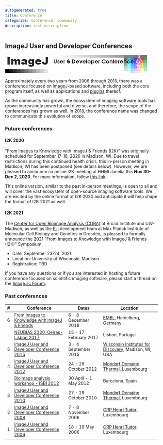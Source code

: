 ```yaml
---
autogenerated: true
title: Conference
categories: Conference, community
description: test description
---
```


ImageJ User and Developer Conferences
-------------------------------------

![](/media/Imagej-conference-logo.png "Imagej-conference-logo.png")

Approximately every two years from 2006 through 2015, there was a conference focused on [ImageJ](/about)-based software, including both the core program itself, as well as applications and [plugins](/fiji/plugins) thereof.

As the community has grown, the ecosystem of imaging software tools has grown increasingly powerful and diverse, and therefore, the scope of the conferences has grown as well. In 2018, the conference name was changed to communicate this evolution of scope.

### Future conferences

#### I2K 2020

"From Images to Knowledge with ImageJ & Friends (I2K)" was originally scheduled for September 17-18, 2020 in Madison, WI. Due to travel restrictions during this continued health crisis, this in-person meeting in Madison, WI has been postponed (see details below). However, we are pleased to announce an online I2K meeting at HHMI Janelia this **Nov 30-Dec 2, 2020**. For more information, follow [this link](https://www.janelia.org/you-janelia/conferences/from-images-to-knowledge-with-imagej-friends-virtual).

This online version, similar to the past in-person meetings, is open to all and will cover the vast ecosystem of open-source imaging software tools. We are excited by the online format of I2K 2020 and anticipate it will help shape the format of I2K 2021 as well.

#### I2K 2021

The [Center for Open Bioimage Analysis (COBA)](/orgs/coba) at Broad Institute and UW-Madison, as well as the [Fiji](/fiji) development team at Max Planck Institute of Molecular Cell Biology and Genetics in Dresden, is pleased to formally announce the 2021 "From Images to Knowledge with ImageJ & Friends (I2K)" Symposium.

-   Date: September 23-24, 2021
-   Location: University of Wisconsin, Madison
-   Registration: TBD

If you have any questions or if you are interested in hosting a future conference focused on scientific imaging software, please start a thread on the [Image.sc Forum](https://forum.image.sc/).

### Past conferences

| **\#** | **Conference**                                                                                             | **Dates**             | **Location**                                                                       |
|--------|------------------------------------------------------------------------------------------------------------|-----------------------|------------------------------------------------------------------------------------|
| 6      | [From Images to Knowledge with ImageJ & Friends](/events/i2k-2018)                                      | 6 - 8 December 2018   | [EMBL](https://www.embl.de/), Heidelberg, Germany                                  |
| \-     | [NEUBIAS 2020, Oeiras-Lisbon 2017](http://eubias.org/NEUBIAS/neubias2020-conference/symposium2017-lisbon/) | 15 - 17 February 2017 | Lisbon, Portugal                                                                   |
| 5      | [ImageJ User and Developer Conference 2015](/events/Conference_2015)                                    | 3 - 4 September 2015  | [Wisconsin Institutes for Discovery](http://discovery.wisc.edu/), Madison, WI, USA |
| 4      | [ImageJ User and Developer Conference 2012](/events/Conference_2012)                                    | 24 - 26 October 2012  | [Mondorf Domaine Thermal](http://www.mondorf.lu/en), Luxembourg                    |
| \-     | [Bioimage analysis workshop - ISBI 2012](/events/ISBI_2012)                                             | 30 April - 1 May 2012 | Barcelona, Spain                                                                   |
| 3      | [ImageJ User and Developer Conference 2010](/events/Conference_2010)                                    | 27 - 29 October 2010  | [Mondorf Domaine Thermal](http://www.mondorf.lu/en), Luxembourg                    |
| 2      | [ImageJ User and Developer Conference 2008](/events/Conference_2008)                                    | 7 - 8 November 2008   | [CRP Henri Tudor](http://www.tudor.lu/en), Luxembourg                              |
| 1      | [ImageJ User and Developer Conference 2006](/events/Conference_2006)                                    | 18 - 19 May 2006      | [CRP Henri Tudor](http://www.tudor.lu/en), Luxembourg                              |
|        |                                                                                                            |                       |                                                                                    |
